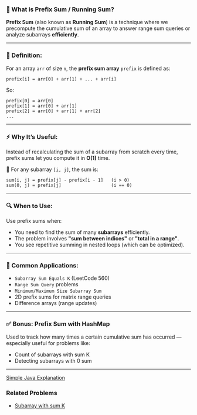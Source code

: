 ### 📘 What is **Prefix Sum / Running Sum**?

**Prefix Sum** (also known as **Running Sum**) is a technique where we precompute the cumulative sum of an array to answer range sum queries or analyze subarrays **efficiently**.

---

### 🧠 Definition:

For an array `arr` of size `n`, the **prefix sum array** `prefix` is defined as:

```
prefix[i] = arr[0] + arr[1] + ... + arr[i]
```

So:

```
prefix[0] = arr[0]  
prefix[1] = arr[0] + arr[1]  
prefix[2] = arr[0] + arr[1] + arr[2]  
...
```

---

### ⚡ Why It’s Useful:

Instead of recalculating the sum of a subarray from scratch every time, prefix sums let you compute it in **O(1)** time.

📌 For any subarray `[i, j]`, the sum is:

```
sum(i, j) = prefix[j] - prefix[i - 1]   (i > 0)
sum(0, j) = prefix[j]                   (i == 0)
```

---

### 🔍 When to Use:

Use prefix sums when:

* You need to find the sum of many **subarrays** efficiently.
* The problem involves **"sum between indices"** or **"total in a range"**.
* You see repetitive summing in nested loops (which can be optimized).

---

### 🧠 Common Applications:

* `Subarray Sum Equals K` (LeetCode 560)
* `Range Sum Query` problems
* `Minimum/Maximum Size Subarray Sum`
* 2D prefix sums for matrix range queries
* Difference arrays (range updates)

---

### ✅ Bonus: Prefix Sum with HashMap

Used to track how many times a certain cumulative sum has occurred — especially useful for problems like:

* Count of subarrays with sum K
* Detecting subarrays with 0 sum

---
[Simple Java Explanation](simple_java_explanation.md)

### Related Problems 
- [Subarray with sum K](subarray_sum_equals_k.md) 